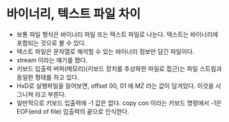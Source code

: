 # 바이너리, 텍스트 파일 차이

- 보통 파일 형식은 바이너리 파일 또는 텍스트 파일로 나눈다.
  텍스트는 바이너리에 포함되는 것으로 볼 수 있다.
- 텍스트 파일은 문자열로 해석할 수 있는 바이너리 정보만 담긴 파일이다.
- stream 이라는 얘기를 했다.
- 키보드 입출력 버퍼(메모리)(키보드 장치를 추상화한 파일로 접근)는 파일 스트림과 동일한 형태를 하고 있다.
- HxD로 실행파일을 읽어보면, offset 00, 01 에 MZ 라는 값이 담겨있다.
  이것을 시그니쳐 라고 부른다.
- 일반적으로 키보드 입출력에 -1 값은 없다.
  copy con 이라는 키보드 명령에서 -1은 EOF(end of file) 입출력의 끝으로 인식한다.

